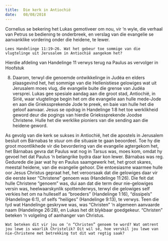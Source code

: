 ```yaml
---
title:  Die kerk in Antiochië
date:   08/08/2018
---
```


Cornelius se bekering het Lukas gemotiveer om nou, vir ‘n wyle, die verhaal van Petrus se bediening te onderbreek, en verslag van die evangelie se aanvanklike vordering onder die heidene, te lewer.

`Lees Handelinge 11:19–26. Wat het gebeur toe sommige van die vlugtelinge uit Jerusalem in Antiochië aangekom het?`

Hierdie afdeling van Handelinge 11 verwys terug na Paulus as vervolger in Hoofstuk

8. Daarom, terwyl die genoemde ontwikkelinge in Judéa en elders plaasgevind het, het sommige van die Hellenistiese gelowiges wat uit Jerusalem moes vlug, die evangelie buite die grense van Judéa versprei. Lukas gee spesiale aandag aan die groot stad, Antiochië, in Sirië, waar vlugtelinge begin het om die evangelie aan hulle mede-Jode en aan die Griekssprekende Jode te preek, en baie van hulle het die geloof aanvaar. Jesus se opdrag in Handelinge 1:8 het toe werklikheid geword deur die pogings van hierdie Griekssprekende Joodse Christene. Hulle het die werklike pioniers van die sending aan die heidene geword.

As gevolg van die kerk se sukses in Antiochië, het die apostels in Jerusalem besluit om Bárnabas te stuur om die situasie te gaan beoordeel. Toe hy die groot moontlikhede vir die bevordering van die evangelie agtergekom het, het Bárnabas gevra dat Paulus wat nog in Tarsus was, moes kom, omdat hy gevoel het dat Paulus ‘n belangrike bydra daar kon lewer. Bárnabas was reg. Gedurede die jaar wat hy en Paulus saamgewerk het, het groot skares, meestal heidene, van die evangelie gehoor. Die entoesiasme waarmee hulle oor Jesus Christus gepraat het, het veroorsaak dat die gelowiges daar vir die eerste keer “Christene” genoem was (Handelinge 11:26). Die feit dat hulle Christene “genoem” was, dui aan dat die term deur nie-gelowiges versin was, heelwaarskynlik spottenderwys, terwyl die gelowiges self verkies het om na hulleself as “broeders” (Handelinge 1:16), “dissipels” (Handelinge 6:1), of selfs “heiliges” (Handelinge 9:13), te verwys. Teen die tyd wat Handelinge geskrywe was, was “Christen” ‘n algemeen aanvaarde naam (Handelinge 26:28), en Lukas het dit blykbaar goedgekeur. “Christen” beteken ‘n volgeling of aanhanger van Christus.

`Wat beteken dit vir jou om ‘n “Christen” genoem te word? Wat omtrent jou lewe is waarlik Christelik? Dit wil sê, hoe verskil jou lewe van nie-Christene met betrekking tot dit wat regtig saak?`